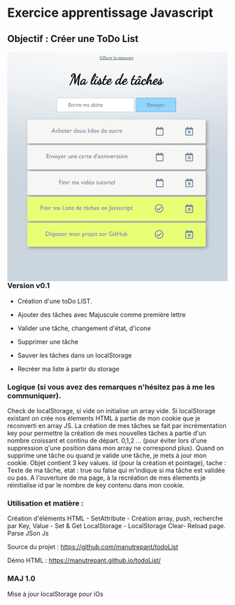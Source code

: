 # Exercice apprentissage Javascript 

## Objectif : Créer une ToDo List


<img src="https://github.com/manutrepant/todoList/blob/main/img/projet.jpg"
     alt="ToDoList"
     style="float: left; margin-right: 20px;" />
     
     
### Version v0.1

- Création d'une toDo LIST.

- Ajouter des tâches avec Majuscule comme première lettre

- Valider une tâche, changement d'état, d'icone

- Supprimer une tâche

- Sauver les tâches dans un localStorage

- Recréer ma liste à partir du storage

### Logique (si vous avez des remarques n'hésitez pas à me les communiquer).

Check de localStorage, si vide on initialise un array vide. Si localStorage existant on crée nos élements HTML à partie de mon cookie que je reconverti en array JS. La création de mes tâches se fait par incrémentation key pour permettre la création de mes nouvelles tâches à partie d'un nombre croissant et continu de départ. 0,1,2 ... (pour éviter lors d'une suppression q'une position dans mon array ne correspond plus).  Quand on supprime une tâche ou quand je valide une tâche, je mets à jour mon cookie. Objet contient 3 key values. id (pour la création et pointage), tache : Texte de ma tâche, etat : true ou false qui m'indique si ma tâche est validée ou pas. A l'ouverture de ma page, à la recréation de mes élements je réinitialise id par le nombre de key contenu dans mon cookie.


### Utilisation et matière :
Création d'éléments HTML - SetAttribute - Création array, push, recherche par Key, Value - Set & Get LocalStorage - LocalStorage Clear- Reload page. Parse JSon Js



Source du projet : <https://github.com/manutrepant/todoList>

Démo HTML : <https://manutrepant.github.io/todoList/>

### MAJ 1.0
Mise à jour localStorage pour iOs





